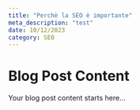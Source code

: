 ```yaml
---
title: "Perchè la SEO è importante"
meta_description: "test"
date: 10/12/2023
category: SEO
---
```


# Blog Post Content

Your blog post content starts here...
